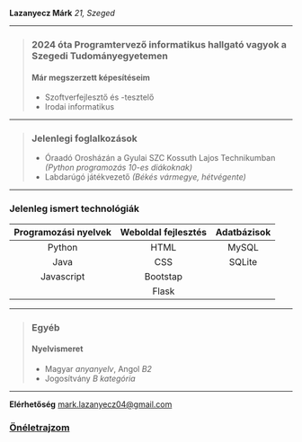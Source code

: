 **Lazanyecz Márk** *21, Szeged*
***
> ### 2024 óta Programtervező informatikus hallgató vagyok a Szegedi Tudományegyetemen
> #### Már megszerzett képesítéseim
> - Szoftverfejlesztő és -tesztelő
> - Irodai informatikus
***
> ### Jelenlegi foglalkozások
> - Óraadó Orosházán a Gyulai SZC Kossuth Lajos Technikumban *(Python programozás 10-es diákoknak)*
> - Labdarúgó játékvezető *(Békés vármegye, hétvégente)*
***
### Jelenleg ismert technológiák
| Programozási nyelvek | Weboldal fejlesztés | Adatbázisok |
| :----: | :----: | :----: |
| Python | HTML | MySQL |
| Java | CSS | SQLite |
| Javascript | Bootstap | |
| | Flask | |
***
> ### Egyéb
> #### Nyelvismeret
> - Magyar *anyanyelv*, Angol *B2*
> - Jogosítvány *B kategória*
***
**Elérhetőség** mark.lazanyecz04@gmail.com 
### [Önéletrajzom](https://duckduckgo.com)
